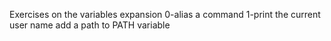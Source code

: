 Exercises on the variables expansion
0-alias a command
1-print the current user name
add a path to PATH variable
